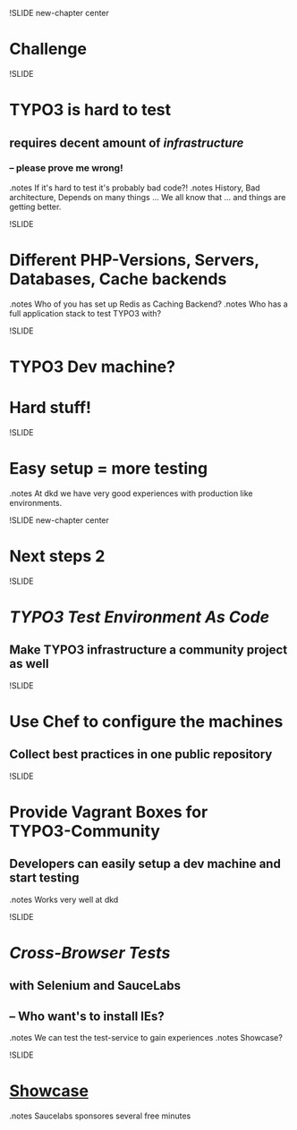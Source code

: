 !SLIDE new-chapter center

# Challenge


!SLIDE

# TYPO3 is hard to test
## requires decent amount of *infrastructure*
### – please prove me wrong!

.notes If it's hard to test it's probably bad code?!
.notes History, Bad architecture, Depends on many things … We all know that … and things are getting better.


!SLIDE

# Different PHP-Versions, Servers, Databases, Cache backends

.notes Who of you has set up Redis as Caching Backend?
.notes Who has a full application stack to test TYPO3 with?


!SLIDE

# TYPO3 Dev machine?
# Hard stuff!


!SLIDE

# Easy setup = more testing

.notes At dkd we have very good experiences with production like environments.


!SLIDE new-chapter center

# Next steps 2


!SLIDE

# *TYPO3 Test Environment As Code*
## Make TYPO3 infrastructure a community project as well


!SLIDE

# Use Chef to configure the machines
## Collect best practices in one public repository


!SLIDE

# Provide Vagrant Boxes for <br>TYPO3-Community
## Developers can easily setup a dev machine and start testing

.notes Works very well at dkd


!SLIDE

# *Cross-Browser Tests*
## with Selenium and SauceLabs
## – Who want's to install IEs?

.notes We can test the test-service to gain experiences
.notes Showcase?


!SLIDE

# [Showcase](https://saucelabs.com/)

.notes Saucelabs sponsores several free minutes

